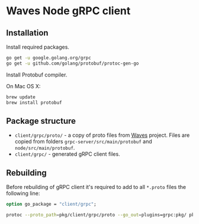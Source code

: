 # Waves Node gRPC client

## Installation

Install required packages.

```bash
go get -u google.golang.org/grpc
go get -u github.com/golang/protobuf/protoc-gen-go
```

Install Protobuf compiler.  

On Mac OS X:

```bash
brew update
brew install protobuf
```

## Package structure

* `client/grpc/proto/` - a copy of proto files from [Waves](https://github.com/wavesplatform/Waves) project. Files are copied from folders `grpc-server/src/main/protobuf` and `node/src/main/protobuf`.
* `client/grpc/` - generated gRPC client files.

## Rebuilding

Before rebuilding of gRPC client it's required to add to all `*.proto` files the following line:

```proto
option go_package = "client/grpc";
```

```bash
protoc --proto_path=pkg/client/grpc/proto --go_out=plugins=grpc:pkg/ pkg/client/grpc/proto/*.proto 
```